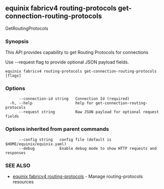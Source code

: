 ## equinix fabricv4 routing-protocols get-connection-routing-protocols

GetRoutingProtocols

### Synopsis

This API provides capability to get Routing Protocols for connections

Use --request flag to provide optional JSON payload fields.

```
equinix fabricv4 routing-protocols get-connection-routing-protocols [flags]
```

### Options

```
      --connection-id string   Connection Id (required)
  -h, --help                   help for get-connection-routing-protocols
      --request string         Raw JSON payload for optional request fields
```

### Options inherited from parent commands

```
      --config string   config file (default is $HOME/equinix/equinix.yaml)
      --debug           Enable debug mode to show HTTP requests and responses
```

### SEE ALSO

* [equinix fabricv4 routing-protocols](equinix_fabricv4_routing-protocols.md)	 - Manage routing-protocols resources

